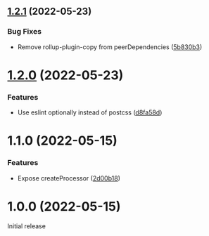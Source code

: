 ## [1.2.1](https://github.com/prantlf/rollup-copy-transform-css/compare/v1.2.0...v1.2.1) (2022-05-23)


### Bug Fixes

* Remove rollup-plugin-copy from peerDependencies ([5b830b3](https://github.com/prantlf/rollup-copy-transform-css/commit/5b830b3272a7698384474771337ac4ac9823ee76))

# [1.2.0](https://github.com/prantlf/rollup-copy-transform-css/compare/v1.1.0...v1.2.0) (2022-05-23)


### Features

* Use eslint optionally instead of postcss ([d8fa58d](https://github.com/prantlf/rollup-copy-transform-css/commit/d8fa58d9abc890dfe8021a36e5051706ebcbdc82))

# 1.1.0 (2022-05-15)


### Features

* Expose createProcessor ([2d00b18](https://github.com/prantlf/rollup-copy-transform-css/commit/2d00b18a0ee93445416f2b6beb8b0e91e4c19ab6))



# 1.0.0 (2022-05-15)

Initial release
